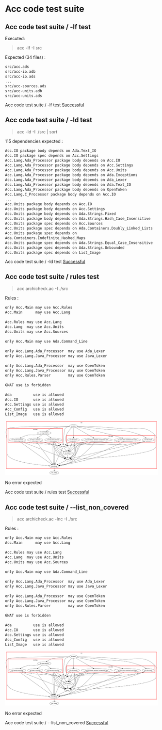 
# Acc code test suite



##  Acc code test suite / -lf test

  Executed:  

  > acc -lf -I src  

  Expected (34 files) :  

```  
src/acc.ads
src/acc-io.adb
src/acc-io.ads
...
src/acc-sources.ads
src/acc-units.adb
src/acc-units.ads
```  


Acc code test suite / -lf test [Successful](acc.md#acc-code-test-suite---lf-test)

##  Acc code test suite / -ld test

  > acc -ld -I ./src | sort  

  115 dependencies expected :  

```  
Acc.IO package body depends on Ada.Text_IO
Acc.IO package spec depends on Acc.Settings
Acc.Lang.Ada_Processor package body depends on Acc.IO
Acc.Lang.Ada_Processor package body depends on Acc.Settings
Acc.Lang.Ada_Processor package body depends on Acc.Units
Acc.Lang.Ada_Processor package body depends on Ada.Exceptions
Acc.Lang.Ada_Processor package body depends on Ada_Lexer
Acc.Lang.Ada_Processor package body depends on Ada.Text_IO
Acc.Lang.Ada_Processor package body depends on OpenToken
Acc.Lang.C_Processor package body depends on Acc.IO
...
Acc.Units package body depends on Acc.IO
Acc.Units package body depends on Acc.Settings
Acc.Units package body depends on Ada.Strings.Fixed
Acc.Units package body depends on Ada.Strings.Hash_Case_Insensitive
Acc.Units package spec depends on Acc.Sources
Acc.Units package spec depends on Ada.Containers.Doubly_Linked_Lists
Acc.Units package spec depends on Ada.Containers.Indefinite_Hashed_Maps
Acc.Units package spec depends on Ada.Strings.Equal_Case_Insensitive
Acc.Units package spec depends on Ada.Strings.Unbounded
Acc.Units package spec depends on List_Image
```  


Acc code test suite / -ld test [Successful](acc.md#acc-code-test-suite---ld-test)

##  Acc code test suite / rules test

  > acc archicheck.ac -I ./src  

  Rules :  

```  
only Acc.Main may use Acc.Rules
Acc.Main      may use Acc.Lang

Acc.Rules may use Acc.Lang
Acc.Lang  may use Acc.Units
Acc.Units may use Acc.Sources

only Acc.Main may use Ada.Command_Line

only Acc.Lang.Ada_Processor  may use Ada_Lexer 
only Acc.Lang.Java_Processor may use Java_Lexer

only Acc.Lang.Ada_Processor  may use OpenToken 
only Acc.Lang.Java_Processor may use OpenToken
only Acc.Rules.Parser        may use OpenToken

GNAT use is forbidden

Ada          use is allowed
Acc.IO       use is allowed
Acc.Settings use is allowed
Acc_Config   use is allowed
List_Image   use is allowed
```  

  ![Acc dependencies view](ac_view.png)  

  No error expected  


Acc code test suite / rules test [Successful](acc.md#acc-code-test-suite--rules-test)

##  Acc code test suite / --list_non_covered

  > acc archicheck.ac -lnc -I ./src  

  Rules :  

```  
only Acc.Main may use Acc.Rules
Acc.Main      may use Acc.Lang

Acc.Rules may use Acc.Lang
Acc.Lang  may use Acc.Units
Acc.Units may use Acc.Sources

only Acc.Main may use Ada.Command_Line

only Acc.Lang.Ada_Processor  may use Ada_Lexer 
only Acc.Lang.Java_Processor may use Java_Lexer

only Acc.Lang.Ada_Processor  may use OpenToken 
only Acc.Lang.Java_Processor may use OpenToken
only Acc.Rules.Parser        may use OpenToken

GNAT use is forbidden

Ada          use is allowed
Acc.IO       use is allowed
Acc.Settings use is allowed
Acc_Config   use is allowed
List_Image   use is allowed
```  

  ![Acc dependencies view](ac_view.png)  

  No error expected  


Acc code test suite / --list_non_covered [Successful](acc.md#acc-code-test-suite----listnoncovered)
